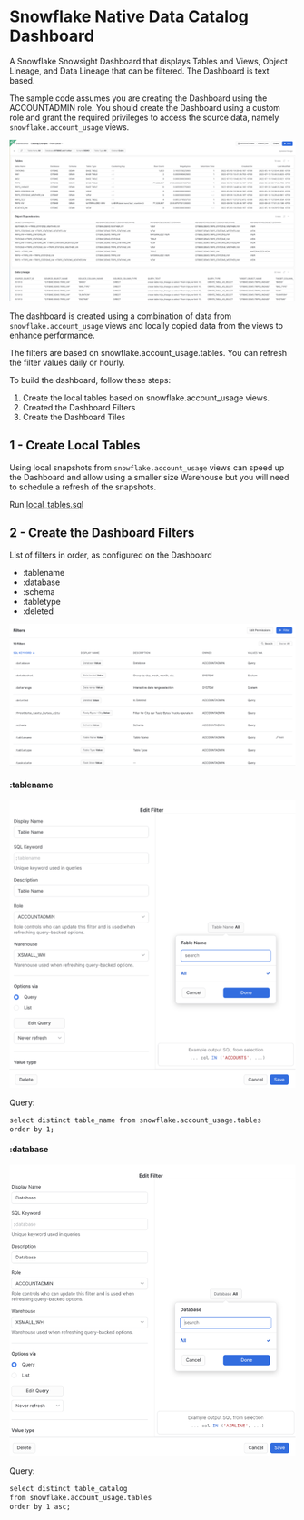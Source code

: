 # Snowflake Native Data Catalog Dashboard

A Snowflake Snowsight Dashboard that displays Tables and Views, Object Lineage, and Data Lineage that can be filtered.  The Dashboard is text based.

The sample code assumes you are creating the Dashboard using the ACCOUNTADMIN role.  You should create the Dashboard using a custom role and grant the required privileges to access the source data, namely `snowflake.account_usage` views.

![Catalog](./images/catalog.png)

The dashboard is created using a combination of data from `snowflake.account_usage` views and locally copied data from the views to enhance performance.

The filters are based on snowflake.account_usage.tables.  You can refresh the filter values daily or hourly.

To build the dashboard, follow these steps:

1. Create the local tables based on snowflake.account_usage views.
2. Created the Dashboard Filters
3. Create the Dashboard Tiles

## 1 - Create Local Tables

Using local snapshots from `snowflake.account_usage` views can speed up the Dashboard and allow using a smaller size Warehouse but you will need to schedule a refresh of the snapshots.

Run [local_tables.sql](./local_tables.sql)

## 2 - Create the Dashboard Filters

List of filters in order, as configured on the Dashboard

- :tablename
- :database
- :schema
- :tabletype
- :deleted

![filters](./images/filters.png)

#### :tablename
![tablename_filter](./images/table_name.png)

Query:
```
select distinct table_name from snowflake.account_usage.tables
order by 1;
```

#### :database
![database_filter](./images/database.png)

Query:
```
select distinct table_catalog
from snowflake.account_usage.tables
order by 1 asc;
```
